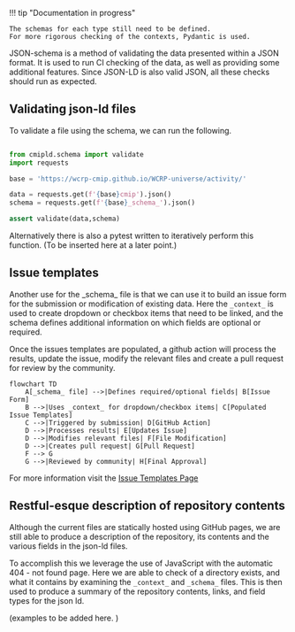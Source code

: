 
!!! tip "Documentation in progress"
    
    The schemas for each type still need to be defined. 
    For more rigorous checking of the contexts, Pydantic is used.  

JSON-schema is a method of validating the data presented within a JSON format. It is used to run CI checking of the data, as well as providing some additional features. Since JSON-LD is also valid JSON, all these checks should run as expected.   

## Validating json-ld files

To validate a file using the schema, we can run the following. 

```python

from cmipld.schema import validate
import requests

base = 'https://wcrp-cmip.github.io/WCRP-universe/activity/'

data = requests.get(f'{base}cmip').json()
schema = requests.get(f'{base}_schema_').json()

assert validate(data,schema)

```

Alternatively there is also a pytest written to iteratively perform this function. 
(To be inserted here at a later point.)



## Issue templates 
Another use for the \_schema\_ file is that we can use it to build an issue form for the submission or modification of existing data. 
Here the `_context_` is used to create dropdown or checkbox items that need to be linked, and the schema defines additional information on which fields are optional or required. 

Once the issues templates are populated, a github action will process the results, update the issue, modify the relevant files and create a pull request for review by the community. 

```mermaid
flowchart TD
    A[_schema_ file] -->|Defines required/optional fields| B[Issue Form]
    B -->|Uses _context_ for dropdown/checkbox items| C[Populated Issue Templates]
    C -->|Triggered by submission| D[GitHub Action]
    D -->|Processes results| E[Updates Issue]
    D -->|Modifies relevant files| F[File Modification]
    D -->|Creates pull request| G[Pull Request]
    F --> G
    G -->|Reviewed by community| H[Final Approval]
```

For more information visit the [Issue Templates Page]('./Issue_templates.md')


## Restful-esque description of repository contents
Although the current files are statically hosted using GitHub pages, we are still able to produce a description of the repository, its contents and the various fields in the json-ld files. 

To accomplish this we leverage the use of JavaScript with the automatic 404 - not found page. Here we are able to check of a directory exists, and what it contains by examining the `_context_` and `_schema_` files. This is then used to produce a summary of the repository contents, links, and field types for the json ld.


(examples to be added here. )
